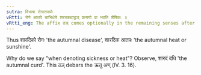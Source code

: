 ```yaml
---
sutra: विभाषा रोगातपयोः
vRtti: रोगे आतपे चाभिधेये शरच्छब्दाट्ठञ् प्रत्ययो वा भवति शैषिकः ॥
vRtti_eng: The affix ठञ् comes optionally in the remaining senses after the word शरद् when expressing illness or heat.
---
```

Thus शारदिको रोगः 'the autumnal disease', शारदिक आतपः 'the autumnal heat or sunshine'.

Why do we say "when denoting sickness or heat"? Observe, शारदं दधि 'the autumnal curd'. This ठञ् debars the ऋतु अण् (IV. 3. 16).
